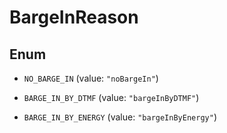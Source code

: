 

# BargeInReason

## Enum


* `NO_BARGE_IN` (value: `"noBargeIn"`)

* `BARGE_IN_BY_DTMF` (value: `"bargeInByDTMF"`)

* `BARGE_IN_BY_ENERGY` (value: `"bargeInByEnergy"`)



